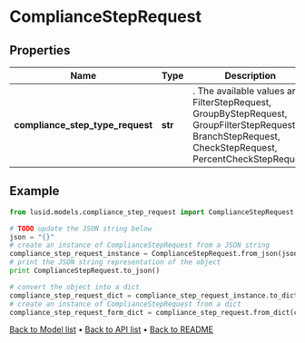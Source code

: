 # ComplianceStepRequest


## Properties
Name | Type | Description | Notes
------------ | ------------- | ------------- | -------------
**compliance_step_type_request** | **str** | . The available values are: FilterStepRequest, GroupByStepRequest, GroupFilterStepRequest, BranchStepRequest, CheckStepRequest, PercentCheckStepRequest | 

## Example

```python
from lusid.models.compliance_step_request import ComplianceStepRequest

# TODO update the JSON string below
json = "{}"
# create an instance of ComplianceStepRequest from a JSON string
compliance_step_request_instance = ComplianceStepRequest.from_json(json)
# print the JSON string representation of the object
print ComplianceStepRequest.to_json()

# convert the object into a dict
compliance_step_request_dict = compliance_step_request_instance.to_dict()
# create an instance of ComplianceStepRequest from a dict
compliance_step_request_form_dict = compliance_step_request.from_dict(compliance_step_request_dict)
```
[Back to Model list](../README.md#documentation-for-models) &#8226; [Back to API list](../README.md#documentation-for-api-endpoints) &#8226; [Back to README](../README.md)


